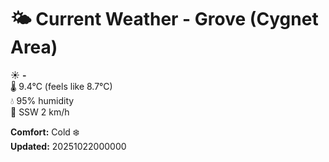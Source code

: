 # 🌤️ Current Weather - Grove (Cygnet Area)

☀️ **-**  
🌡️ 9.4°C (feels like 8.7°C)  
💧 95% humidity  
💨 SSW 2 km/h  

**Comfort:** Cold ❄️  
**Updated:** 20251022000000
